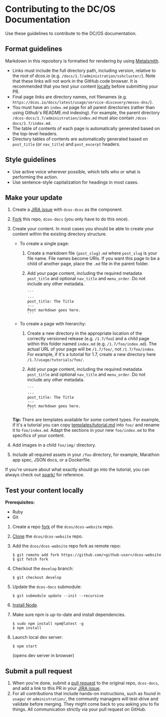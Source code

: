 # Contributing to the DC/OS Documentation

Use these guidelines to contribute to the DC/OS documentation.

## Format guidelines

Markdown in this repository is formatted for rendering by using [Metalsmith](http://www.metalsmith.io/).

- Links must include the full directory path, including version, relative to the root of dcos.io (e.g. `/docs/1.7/administration/sshcluster/`). Note that these links will not work in the GitHub code browser. It is recommended that you test your content [locally](#test-local) before submitting your PR.
- Final page links are directory names, not filenames (e.g. `https://dcos.io/docs/latest/usage/service-discovery/mesos-dns/`).
- You must have an `index.md` page for all parent directories (rather than using Github's README.md indexing). For example, the parent directory `/dcos-docs/1.7/administration/index.md` must also contain `/dcos-docs/1.7/index.md`.
- The table of contents of each page is automatically generated based on the top-level headers.
- Directory tables of contents are automatically generated based on `post_title` (or `nav_title`) and `post_excerpt` headers.

## Style guidelines

- Use active voice wherever possible, which tells who or what is performing the action.
- Use sentence-style capitalization for headings in most cases.

## Make your update

1. Create a [JIRA issue](https://dcosjira.atlassian.net/secure/CreateIssue!default.jspa) with `dcos-dcos` as the component.
1. [Fork](https://help.github.com/articles/fork-a-repo/) this repo, `dcos-docs` (you only have to do this once).
1. Create your content. In most cases you should be able to create your content within the existing directory structure. 

    - To create a single page:
        1. Create a markdown file `{post_slug}.md` where `post_slug` is your file name. File names become URIs. If you want this page to be a child of another page, place the `.md` file in the parent folder.
        1. Add your page content, including the required metadata `post_title` and optional `nav_title` and `menu_order`. Do not include any other metadata.
        
               ```
               ---
               post_title: The Title
               ---
               Post markdown goes here.
               ```
    - To create a page with hierarchy:
        1. Create a new directory in the appropriate location of the correctly versioned release (e.g. `/1.7/foo`) and a child page within this folder named `index.md` (e.g. `/1.7/foo/index.md`). The actual URL of your page will be `/1.7/foo/`, not `/1.7/foo/index`. For example, if it's a tutorial for 1.7, create a new directory here `/1.7/usage/tutorials/foo/`.
        1. Add your page content, including the required metadata `post_title` and optional `nav_title` and `menu_order`. Do not include any other metadata.
                
               ```
               ---
               post_title: The Title
               ---
               Post markdown goes here.
               ```

    **Tip:** There are templates available for some content types. For example, if it's a tutorial you can copy [templates/tutorial.md](templates/tutorial.md) into `foo/` and rename it to `foo/index.md`. Adapt the sections in your new `foo/index.md` to the specifics of your content.
1. Add images in a child `foo/img/` directory.  
1. Include all required assets in your `/foo` directory, for example, Marathon app spec, JSON docs, or a Dockerfile.


If you're unsure about what exactly should go into the tutorial, you can always check out [spark/](/1.7/usage/tutorials/spark/) for reference.

## <a name="test-local"></a>Test your content locally

**Prerequisites:**

- Ruby
- Git

1.  Create a repo [fork](https://guides.github.com/activities/forking/) of the `dcos/dcos-website` repo. 
1.  [Clone](https://help.github.com/articles/cloning-a-repository/) the `dcos/dcos-website` repo.
1.  Add the  `dcos/dcos-website` repo fork as remote repo:

    ```
    $ git remote add fork https://github.com/<github-user>/dcos-website
    $ git fetch fork
    ```
1.  Checkout the `develop` branch:

    ```
    $ git checkout develop
    ```
1.  Update the `dcos-docs` submodule:

    ```
    $ git submodule update --init --recursive
    ```
1.  [Install Node](https://docs.npmjs.com/getting-started/installing-node).
 
1.  Make sure npm is up-to-date and install dependencies. 

    ```
    $ sudo npm install npm@latest -g
    $ npm install
    ```

1.  Launch local dev server:

    ```
    $ npm start
    ```
    (opens dev server in browser)
    
## Submit a pull request

1. When you're done, submit a [pull request](https://help.github.com/articles/using-pull-requests/) to the original repo, `dcos-docs`, and add a link to this PR in your [JIRA issue](https://dcosjira.atlassian.net/).
1. For all contributions that include hands-on instructions, such as found in `usage/` or `administration/`, the community managers will test-drive and validate before merging. They might come back to you asking you to fix things. All communication strictly via your pull request on GitHub.  
